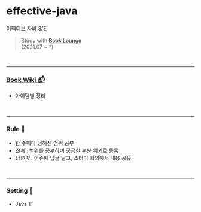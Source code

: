 # effective-java
이펙티브 자바 3/E
> Study with [Book Lounge](https://github.com/team-tancheon/book-lounge) <br>
> (2021.07 ~ *)

<br>

---
### [Book Wiki 📬](https://github.com/KOO-YS/effective-java/wiki)
- 아이템별 정리
<br>

---

### Rule 💢
 - 한 주마다 정해진 범위 공부
 - *전체* : 범위를 공부하며 궁금한 부분 위키로 등록
 - *답변자* : 이슈에 답글 달고, 스터디 회의에서 내용 공유
  
 <br>

---
### Setting 🐍
 - Java 11
  

